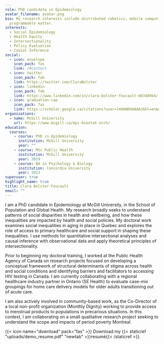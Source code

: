 ```yaml
---
role: PhD candidate in Epidemiology
avatar_filename: avatar.png
bio: My research interests include distributed robotics, mobile computing and
  programmable matter.
interests:
  - Social Epidemiology
  - Health Equity
  - Intersectionality
  - Policy Evaluation
  - Causal Inference
social:
  - icon: envelope
    icon_pack: fas
    link: /#contact
  - icon: twitter
    icon_pack: fab
    link: https://twitter.com/ClaraBolster
  - icon: linkedin
    icon_pack: fab
    link: https://www.linkedin.com/in/clara-bolster-foucault-603489b4/
  - icon: graduation-cap
    icon_pack: fas
    link: https://scholar.google.ca/citations?user=lmOmNDUAAAAJ&hl=en&oi=ao
organizations:
  - name: McGill University
    url: https://www.mcgill.ca/epi-biostat-occh/
education:
  courses:
    - course: PhD in Epidemiology
      institution: McGill University
      year: ""
    - course: MSc Public Health
      institution: McGill University
      year: 2019
    - course: BA in Psychology & Biology
      institution: Concordia University
      year: 2013
superuser: true
highlight_name: true
title: Clara Bolster-Foucault
email: ""
---
```

I am a PhD candidate in Epidemiology at McGill University, in the School of Population and Global Health. My research broadly seeks to understand patterns of social disparities in health and wellbeing, and how these inequalities are impacted by health and social policies. My doctoral work examines social inequalities in aging in place in Quebec and explores the role of access to primary healthcare and social support in shaping these inequalities. I use methods for quantitative intersectional analyses and causal inference with observational data and apply theoretical principles of intersectionality.

Prior to beginning my doctoral training, I worked at the Public Health Agency of Canada on research projects focused on developing a conceptual framework of structural determinants of stigma across health and social conditions and identifying barriers and facilitators to accessing HIV testing in Canada. I am currently collaborating with a regional healthcare industry partner in Ontario (SE Health) to evaluate case-mix groupings for home care delivery models for older adults transitioning out of acute care.

I am also actively involved in community-based work, as the Co-Director of a local non-profit organization (Monthly Dignity) working to provide access to menstrual products to populations in precarious situations. In this context, I am collaborating on a small qualitative research project seeking to understand the scope and impacts of period poverty Montreal.

{{< icon name="download" pack="fas" >}} Download my {{< staticref "uploads/demo_resume.pdf" "newtab" >}}resumé{{< /staticref >}}.